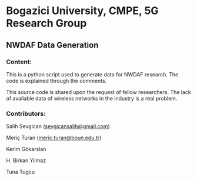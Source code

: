 # Bogazici University, CMPE,  5G Research Group

## NWDAF Data Generation 

### Content:

This is a python script used to generate data for NWDAF research. The code is explained through the comments.  

This source code is shared upon the request of fellow researchers. The lack of available data of wireless networks in the industry is a real problem. 

### Contributors: 

Salih Sevgican (sevgicansalih@gmail.com)

Meriç Turan (meric.turan@boun.edu.tr)

Kerim Gökarslan

H. Birkan Yilmaz

Tuna Tugcu
